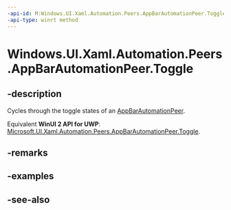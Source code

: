 ```yaml
---
-api-id: M:Windows.UI.Xaml.Automation.Peers.AppBarAutomationPeer.Toggle
-api-type: winrt method
---
```


<!-- Method syntax
public void Toggle()
-->

# Windows.UI.Xaml.Automation.Peers.AppBarAutomationPeer.Toggle

## -description
Cycles through the toggle states of an [AppBarAutomationPeer](appbarautomationpeer.md).

Equivalent **WinUI 2 API for UWP**: [Microsoft.UI.Xaml.Automation.Peers.AppBarAutomationPeer.Toggle](/windows/winui/api/microsoft.ui.xaml.automation.peers.appbarautomationpeer.toggle).

## -remarks

## -examples

## -see-also
